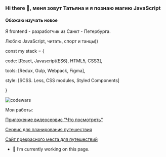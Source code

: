 ### Hi there 👋, меня зовут Татьяна и я познаю магию JavaScript
#### Обожаю изучать новое


Я frontend - разработчик из Санкт - Петербурга.

Люблю JavaScript, читать, спорт и танцы))

const my stack = { 

 code: [React, Javascript(ES6), HTML5, CSS3],

 tools: [Redux, Gulp, Webpack, Figma],

 style: [SCSS. Less, CSS modules, Styled Components]
 
 }


![codewars](https://www.codewars.com/users/sealione/badges/micro)

Мои работы:

[Приложение видеосервис "Что посмотреть"](https://what-to-watch-omega.vercel.app/)

[Сервис для планирования путешествия](https://github.com/sealione1311/19581-big-trip-11)

[Сайт прекрасного места для путешествий](https://github.com/sealione1311/19581-sedona-16)







 
- 🔭 I’m currently working on this page. 








<!--
**sealione1311/sealione1311** is a ✨ _special_ ✨ repository because its `README.md` (this file) appears on your GitHub profile.

Here are some ideas to get you started:

- 🔭 I’m currently working on ...
- 🌱 I’m currently learning ...
- 👯 I’m looking to collaborate on ...
- 🤔 I’m looking for help with ...
- 💬 Ask me about ...
- 📫 How to reach me: ...
- 😄 Pronouns: ...
- ⚡ Fun fact: ...
-->
